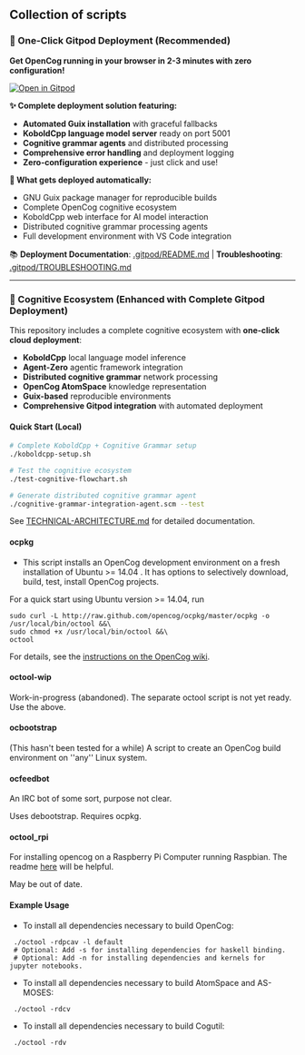 ## Collection of scripts

### 🚀 One-Click Gitpod Deployment (Recommended)

**Get OpenCog running in your browser in 2-3 minutes with zero configuration!**

[![Open in Gitpod](https://gitpod.io/button/open-in-gitpod.svg)](https://gitpod.io/#https://github.com/OzCog/ocguix)

**✨ Complete deployment solution featuring:**
- **Automated Guix installation** with graceful fallbacks
- **KoboldCpp language model server** ready on port 5001
- **Cognitive grammar agents** and distributed processing
- **Comprehensive error handling** and deployment logging
- **Zero-configuration experience** - just click and use!

**🔧 What gets deployed automatically:**
- GNU Guix package manager for reproducible builds
- Complete OpenCog cognitive ecosystem
- KoboldCpp web interface for AI model interaction
- Distributed cognitive grammar processing agents
- Full development environment with VS Code integration

📚 **Deployment Documentation**: [.gitpod/README.md](.gitpod/README.md) | **Troubleshooting**: [.gitpod/TROUBLESHOOTING.md](.gitpod/TROUBLESHOOTING.md)

---

### 🧠 Cognitive Ecosystem (Enhanced with Complete Gitpod Deployment)

This repository includes a complete cognitive ecosystem with **one-click cloud deployment**:
- **KoboldCpp** local language model inference
- **Agent-Zero** agentic framework integration  
- **Distributed cognitive grammar** network processing
- **OpenCog AtomSpace** knowledge representation
- **Guix-based** reproducible environments
- **Comprehensive Gitpod integration** with automated deployment

#### Quick Start (Local)
```bash
# Complete KoboldCpp + Cognitive Grammar setup
./koboldcpp-setup.sh

# Test the cognitive ecosystem
./test-cognitive-flowchart.sh

# Generate distributed cognitive grammar agent
./cognitive-grammar-integration-agent.scm --test
```

See [TECHNICAL-ARCHITECTURE.md](TECHNICAL-ARCHITECTURE.md) for detailed documentation.

#### ocpkg
* This script installs an OpenCog development environment on a fresh
  installation of Ubuntu >= 14.04 . It has options to selectively
  download, build, test, install OpenCog projects.

For a quick start using Ubuntu version >= 14.04, run
```
sudo curl -L http://raw.github.com/opencog/ocpkg/master/ocpkg -o /usr/local/bin/octool &&\
sudo chmod +x /usr/local/bin/octool &&\
octool
```

For details, see the
[instructions on the OpenCog wiki](http://wiki.opencog.org/wikihome/index.php/Building_OpenCog#octool_for_ubuntu).

#### octool-wip
Work-in-progress (abandoned).
The separate octool script is not yet ready. Use the above.

#### ocbootstrap
(This hasn't been tested for a while)
A script to create an OpenCog build environment on ''any'' Linux system.

#### ocfeedbot
An IRC bot of some sort, purpose not clear.

Uses debootstrap. Requires ocpkg.

#### octool_rpi
For installing opencog on a Raspberry Pi Computer running Raspbian.
The readme [here](https://github.com/opencog/opencog_rpi/blob/master/README.md) will be helpful.

May be out of date.

#### Example Usage
* To install all dependencies necessary to build OpenCog:
```
 ./octool -rdpcav -l default
 # Optional: Add -s for installing dependencies for haskell binding.
 # Optional: Add -n for installing dependencies and kernels for jupyter notebooks.
```

* To install all dependencies necessary to build AtomSpace and AS-MOSES:
```
 ./octool -rdcv
```

* To install all dependencies necessary to build Cogutil:
```
 ./octool -rdv
```

